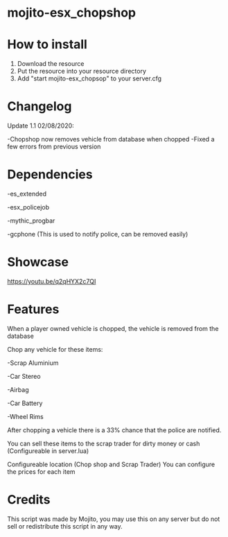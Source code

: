 # mojito-esx_chopshop

# How to install

1. Download the resource
2. Put the resource into your resource directory
3. Add "start mojito-esx_chopsop" to your server.cfg

# Changelog

Update 1.1 02/08/2020: 

-Chopshop now removes vehicle from database when chopped
-Fixed a few errors from previous version

# Dependencies

-es_extended

-esx_policejob

-mythic_progbar

-gcphone (This is used to notify police, can be removed easily)

# Showcase 

https://youtu.be/q2qHYX2c7QI

# Features

When a player owned vehicle is chopped, the vehicle is removed from the database

Chop any vehicle for these items:

-Scrap Aluminium

-Car Stereo

-Airbag

-Car Battery

-Wheel Rims 

After chopping a vehicle there is a 33% chance that the police are notified.

You can sell these items to the scrap trader for dirty money or cash (Configureable in server.lua)

Configureable location (Chop shop and Scrap Trader)
You can configure the prices for each item

# Credits
This script was made by Mojito, you may use this on any server but do not sell or redistribute this script in any way.
